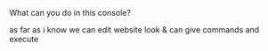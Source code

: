 What can you do in this console?

as far as i know we can edit website look & can give commands and execute
